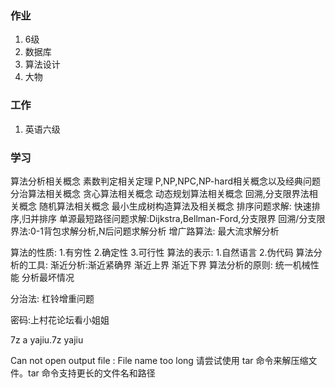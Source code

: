 ### 作业
1. 6级
2. 数据库
3. 算法设计
4. 大物

### 工作
1. 英语六级



### 学习




算法分析相关概念
素数判定相关定理
P,NP,NPC,NP-hard相关概念以及经典问题
分治算法相关概念
贪心算法相关概念
动态规划算法相关概念
回溯,分支限界法相关概念
随机算法相关概念
最小生成树构造算法及相关概念
排序问题求解: 快速排序,归并排序
单源最短路径问题求解:Dijkstra,Bellman-Ford,分支限界
回溯/分支限界法:0-1背包求解分析,N后问题求解分析
增广路算法: 最大流求解分析




算法的性质:
1.有穷性 2.确定性 3.可行性
算法的表示:
1.自然语言 2.伪代码
算法分析的工具:
渐近分析:渐近紧确界 渐近上界 渐近下界
算法分析的原则:
统一机械性能  分析最坏情况

分治法:
杠铃增重问题



密码:上村花论坛看小姐姐

7z a yajiu.7z yajiu

Can not open output file : File name too long
请尝试使用 tar 命令来解压缩文件。tar 命令支持更长的文件名和路径

